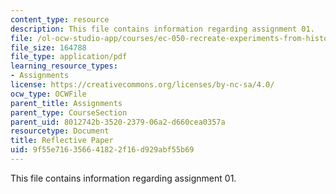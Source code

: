```yaml
---
content_type: resource
description: This file contains information regarding assignment 01.
file: /ol-ocw-studio-app/courses/ec-050-recreate-experiments-from-history-inform-the-future-from-the-past-galileo-january-iap-2010/9f55e716356641822f16d929abf55b69_MITEC_050IAP10_assn01.pdf
file_size: 164788
file_type: application/pdf
learning_resource_types:
- Assignments
license: https://creativecommons.org/licenses/by-nc-sa/4.0/
ocw_type: OCWFile
parent_title: Assignments
parent_type: CourseSection
parent_uid: 8012742b-3520-2379-06a2-d660cea0357a
resourcetype: Document
title: Reflective Paper
uid: 9f55e716-3566-4182-2f16-d929abf55b69
---
```

This file contains information regarding assignment 01.